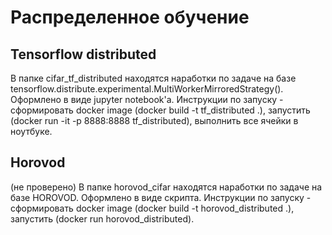 # Распределенное обучение
## Tensorflow distributed
В папке cifar_tf_distributed находятся наработки по задаче на базе tensorflow.distribute.experimental.MultiWorkerMirroredStrategy().
Оформлено в виде jupyter notebook'a. Инструкции по запуску - сформировать docker image (docker build -t tf_distributed .), запустить (docker run -it -p 8888:8888 tf_distributed), выполнить все ячейки в ноутбуке.
## Horovod
(не проверено) В папке horovod_cifar находятся наработки по задаче на базе HOROVOD. Оформлено в виде скрипта. Инструкции по запуску - сформировать docker image (docker build -t horovod_distributed .), запустить (docker run horovod_distributed).
 
